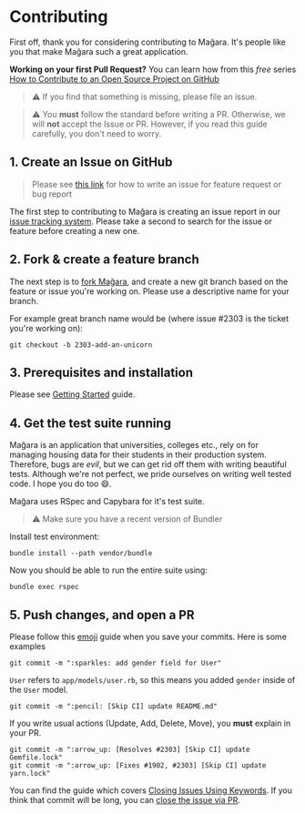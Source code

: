 # Contributing

First off, thank you for considering contributing to Mağara. It's people like
you that make Mağara such a great application.

**Working on your first Pull Request?** You can learn how from this *free*
series [How to Contribute to an Open Source Project on GitHub][1]

> :warning: If you find that something is missing, please file an issue.

> :warning: You **must** follow the standard before writing a PR. Otherwise, we
> will **not** accept the Issue or PR. However, if you read this guide
> carefully, you don't need to worry.

## 1. Create an Issue on GitHub

> Please see [this link](https://github.com/magara/magara/issues/new/choose)
> for how to write an issue for feature request or bug report

The first step to contributing to Mağara is creating an issue report in our
[issue tracking system][2]. Please take a second to search for the issue or
feature before creating a new one.

## 2. Fork & create a feature branch

The next step is to [fork Mağara][3], and create a new git branch based on the
feature or issue you're working on. Please use a descriptive name for your
branch.

For example great branch name would be (where issue #2303 is the ticket you're
working on):

    git checkout -b 2303-add-an-unicorn

## 3. Prerequisites and installation

Please see [Getting Started][4] guide.

## 4. Get the test suite running

Mağara is an application that universities, colleges etc., rely on for managing
housing data for their students in their production system. Therefore, bugs are
*evil*, but we can get rid off them with writing beautiful tests. Although we're
not perfect, we pride ourselves on writing well tested code. I hope you do too
:smile:.

Mağara uses RSpec and Capybara for it's test suite.

> :warning: Make sure you have a recent version of Bundler

Install test environment:

    bundle install --path vendor/bundle

Now you should be able to run the entire suite using:

    bundle exec rspec

## 5. Push changes, and open a PR

Please follow this [emoji][5] guide when you save your commits. Here is some
examples

    git commit -m ":sparkles: add gender field for User"

`User` refers to `app/models/user.rb`, so this means you added `gender` inside
of the `User` model.

    git commit -m ":pencil: [Skip CI] update README.md"

If you write usual actions (Update, Add, Delete, Move), you **must** explain in
your PR.

    git commit -m ":arrow_up: [Resolves #2303] [Skip CI] update Gemfile.lock"
    git commit -m ":arrow_up: [Fixes #1902, #2303] [Skip CI] update yarn.lock"

You can find the guide which covers [Closing Issues Using Keywords][6]. If you
think that commit will be long, you can [close the issue via PR][7].

[1]: https://egghead.io/series/how-to-contribute-to-an-open-source-project-on-github
[2]: https://github.com/magara/magara/issues
[3]: https://github.com/magara/magara/fork
[4]: https://github.com/magara/magara#getting-started
[5]: https://gitmoji.carloscuesta.me
[6]: https://help.github.com/articles/closing-issues-using-keywords
[7]: https://blog.github.com/2013-05-14-closing-issues-via-pull-requests
